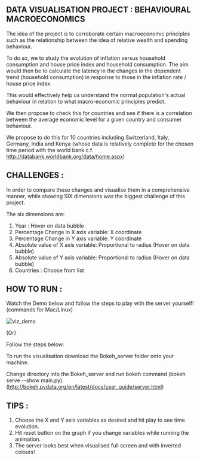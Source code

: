 ## DATA VISUALISATION PROJECT : BEHAVIOURAL MACROECONOMICS 

The idea of the project is to corroborate certain macroeconomic principles such as the relationship between the idea of relative wealth and spending behaviour.

To do so, we to study the evolution of inflation versus household consumption and house price index and household consumption. The aim would then be to calculate the latency in the changes in the dependent trend (household consumption) in response to those in the inflation rate / house price index.

This would effectively help us understand the normal population's actual behaviour in relation to what macro-economic principles predict.

We then propose to check this for countries and see if there is a correlation between the average economic level for a given country and consumer behaviour.

We propose to do this for 10 countries including Switzerland, Italy, Germany, India and Kenya (whose data is relatively complete for the chosen time period with the world bank c.f. http://databank.worldbank.org/data/home.aspx)

## CHALLENGES : 

In order to compare these changes and visualise them in a comprehensive manner, while showing SIX dimensions was the biggest challenge of this project.

The six dimensions are:
  1. Year : Hover on data bubble
  2. Percentage Change in X axis variable:  X coordinate
  3. Percentage Change in Y axis variable:  Y coordinate
  4. Absolute value of X axis variable: Proportional to radius (Hover on data bubble)
  5. Absolute value of Y axis variable: Proportional to radius (Hover on data bubble)
  6. Countries : Choose from list
  
## HOW TO RUN : 

Watch the Demo below and follow the steps to play with the server yourself! (commands for Mac/Linux) 

![viz_demo](https://cloud.githubusercontent.com/assets/22515829/25783232/eb94f4ac-3358-11e7-8376-3f1ed3fe0794.gif)

(Or) 

Follow the steps below: 

To run the visualisation download the Bokeh_server folder onto your machine. 

Change directory into the Bokeh_server and run bokeh command (bokeh serve --show main.py).(http://bokeh.pydata.org/en/latest/docs/user_guide/server.html)

## TIPS : 
  1. Choose the X and Y axis variables as desired and hit play to see time evolution. 
  2. Hit reset button on the graph if you change variables while running the animation.
  3. The server looks best when visualised full screen and with inverted colours!


